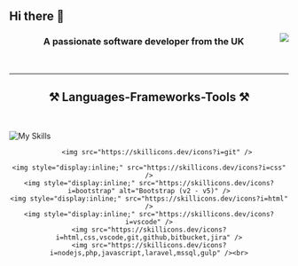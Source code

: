 ## Hi there 👋

<img align="right" src="https://visitor-badge.laobi.icu/badge?page_id=sbrookes76.sbrookes76" />

<h3 align="center">A passionate software developer from the UK</h3>

<br/>
<hr/>
 
<h2 align="center">⚒️ Languages-Frameworks-Tools ⚒️</h2>
<br/>

![My Skills](https://go-skill-icons.vercel.app/api/icons?i=git&theme=light&titles=true)

<div align="center">

        <img src="https://skillicons.dev/icons?i=git" />

    <img style="display:inline;" src="https://skillicons.dev/icons?i=css" />
    <img style="display:inline;" src="https://skillicons.dev/icons?i=bootstrap" alt="Bootstrap (v2 - v5)" />
    <img style="display:inline;" src="https://skillicons.dev/icons?i=html" />
    <img style="display:inline;" src="https://skillicons.dev/icons?i=vscode" />
    <img src="https://skillicons.dev/icons?i=html,css,vscode,git,github,bitbucket,jira" />
    <img src="https://skillicons.dev/icons?i=nodejs,php,javascript,laravel,mssql,gulp" /><br>
</div>

<!--
**SBrookes76/SBrookes76** is a ✨ _special_ ✨ repository because its `README.md` (this file) appears on your GitHub profile.

Here are some ideas to get you started:

- 🔭 I’m currently working on ...
- 🌱 I’m currently learning ...
- 👯 I’m looking to collaborate on ...
- 🤔 I’m looking for help with ...
- 💬 Ask me about ...
- 📫 How to reach me: ...
- 😄 Pronouns: ...
- ⚡ Fun fact: ...
-->
